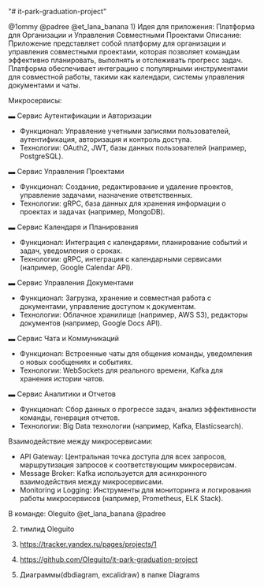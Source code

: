 "# it-park-graduation-project" 

@1ommy @padree @et_lana_banana
1)
Идея для приложения: Платформа для Организации и Управления Совместными Проектами
Описание:
Приложение представляет собой платформу для организации и управления совместными проектами, которая позволяет командам эффективно планировать, выполнять и отслеживать прогресс задач. Платформа обеспечивает интеграцию с популярными инструментами для совместной работы, такими как календари, системы управления документами и чаты.

Микросервисы:

▬ Сервис Аутентификации и Авторизации
   - Функционал: Управление учетными записями пользователей, аутентификация, авторизация и контроль доступа.
   - Технологии: OAuth2, JWT, базы данных пользователей (например, PostgreSQL).

▬ Сервис Управления Проектами 
   - Функционал: Создание, редактирование и удаление проектов, управление задачами, назначение ответственных.
   - Технологии: gRPC, база данных для хранения информации о проектах и задачах (например, MongoDB).

▬ Сервис Календаря и Планирования
   - Функционал: Интеграция с календарями, планирование событий и задач, уведомления о сроках.
   - Технологии: gRPC, интеграция с календарными сервисами (например, Google Calendar API).

▬ Сервис Управления Документами
   - Функционал: Загрузка, хранение и совместная работа с документами, управление доступом к документам. 
   - Технологии: Облачное хранилище (например, AWS S3), редакторы документов (например, Google Docs API).

▬ Сервис Чата и Коммуникаций
   - Функционал: Встроенные чаты для общения команды, уведомления о новых сообщениях и событиях.
   - Технологии: WebSockets для реального времени, Kafka для хранения истории чатов.

▬ Сервис Аналитики и Отчетов
   - Функционал: Сбор данных о прогрессе задач, анализ эффективности команды, генерация отчетов.
   - Технологии: Big Data технологии (например, Kafka, Elasticsearch).

Взаимодействие между микросервисами:
- API Gateway: Центральная точка доступа для всех запросов, маршрутизация запросов к соответствующим микросервисам.
- Message Broker: Kafka используется для асинхронного взаимодействия между микросервисами.
- Monitoring и Logging: Инструменты для мониторинга и логирования работы микросервисов (например, Prometheus, ELK Stack).

В команде:
Oleguito
@et_lana_banana
@padree

2) тимлид Oleguito

3) https://tracker.yandex.ru/pages/projects/1

4) https://github.com/Oleguito/it-park-graduation-project

5) Диаграммы(dbdiagram, excalidraw) в папке Diagrams